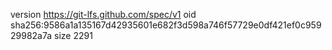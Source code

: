 version https://git-lfs.github.com/spec/v1
oid sha256:9586a1a135167d42935601e682f3d598a746f57729e0df421ef0c95929982a7a
size 2291
